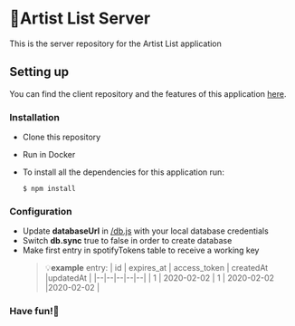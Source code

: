 # 🎸Artist List Server

This is the server repository for the Artist List application

## Setting up

You can find the client repository and the features of this application [here](https://github.com/SimonevandenHam/ArtistList-client).

### Installation

- Clone this repository
- Run in Docker
- To install all the dependencies for this application run:


      $ npm install

### Configuration

- Update **databaseUrl** in [/db.js](https://github.com/SimonevandenHam/ArtistList-server/blob/master/db.js) with your local database credentials
- Switch **db.sync** true to false in order to create database
- Make first entry in spotifyTokens table to receive a working key
  > 💡**example** entry:
  > | id | expires_at | access_token | createdAt |updatedAt |
  > |--|--|--|--|--|
  > | 1 | 2020-02-02 | 1 | 2020-02-02 |2020-02-02 |

### Have fun!🤩
